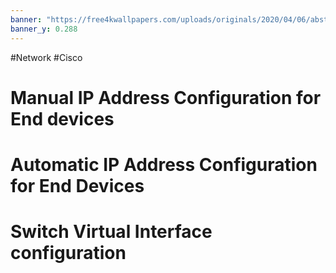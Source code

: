 ```yaml
---
banner: "https://free4kwallpapers.com/uploads/originals/2020/04/06/abstract-nature-art-wallpaper.jpg"
banner_y: 0.288
---
```

#Network #Cisco 

# Manual IP Address Configuration for End devices


# Automatic IP Address Configuration for End Devices

# Switch Virtual Interface configuration
